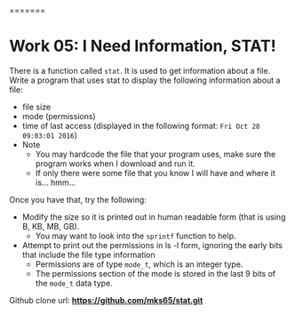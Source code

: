 =======
# Work 05: I Need Information, STAT!

There is a function called `stat`. It is used to get information about a file. Write a program that uses stat to display the following information about a file:
- file size
- mode (permissions)
- time of last access (displayed in the following format: `Fri Oct 28 09:03:01 2016`)
- Note
    - You may hardcode the file that your program uses, make sure the program works when I download and run it.
    - If only there were some file that you know I will have and where it is... hmm...

Once you have that, try the following:
- Modify the size so it is printed out in human readable form (that is using B, KB, MB, GB).
    - You may want to look into the `sprintf` function to help.
- Attempt to print out the permissions in ls -l form, ignoring the early bits that include the file type information
    - Permissions are of type `mode_t`, which is an integer type.
    - The permissions section of the mode is stored in the last 9 bits of the `mode_t` data type.

Github clone url:
**https://github.com/mks65/stat.git**
